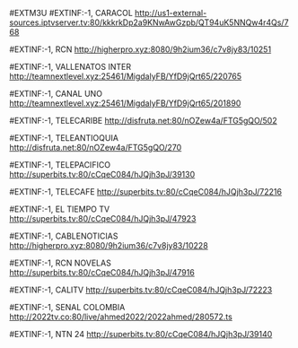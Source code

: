 #EXTM3U 
#EXTINF:-1, CARACOL
http://us1-external-sources.iptvserver.tv:80/kkkrkDp2a9KNwAwGzpb/QT94uK5NNQw4r4Qs/768

#EXTINF:-1, RCN
http://higherpro.xyz:8080/9h2ium36/c7v8jy83/10251

#EXTINF:-1, VALLENATOS INTER
http://teamnextlevel.xyz:25461/MigdalyFB/YfD9jQrt65/220765

#EXTINF:-1, CANAL UNO
http://teamnextlevel.xyz:25461/MigdalyFB/YfD9jQrt65/201890

#EXTINF:-1,  TELECARIBE
http://disfruta.net:80/nOZew4a/FTG5gQO/502

#EXTINF:-1,  TELEANTIOQUIA
http://disfruta.net:80/nOZew4a/FTG5gQO/270

#EXTINF:-1, TELEPACIFICO
http://superbits.tv:80/cCqeC084/hJQjh3pJ/39130

#EXTINF:-1, TELECAFE
http://superbits.tv:80/cCqeC084/hJQjh3pJ/72216

#EXTINF:-1,  EL TIEMPO TV
http://superbits.tv:80/cCqeC084/hJQjh3pJ/47923

#EXTINF:-1,  CABLENOTICIAS
http://higherpro.xyz:8080/9h2ium36/c7v8jy83/10228

#EXTINF:-1,  RCN NOVELAS
http://superbits.tv:80/cCqeC084/hJQjh3pJ/47916

#EXTINF:-1,  CALITV
http://superbits.tv:80/cCqeC084/hJQjh3pJ/72223

#EXTINF:-1,  SENAL COLOMBIA
http://2022tv.co:80/live/ahmed2022/2022ahmed/280572.ts

#EXTINF:-1,  NTN 24
http://superbits.tv:80/cCqeC084/hJQjh3pJ/39140


